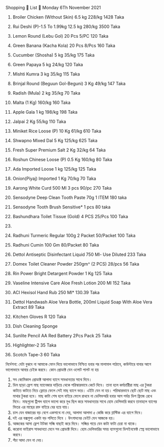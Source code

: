 Shopping 🛒 List 📃 Monday 6Th November 2021

1. Broiler Chicken (Without Skin) 6.5 kg 228/kg 1428 Taka
2. Rui Deshi (P)-1.5 To 1.99kg 12.5 kg 280/kg 3500 Taka

3. Lemon Round (Lebu Gol) 20 Pcs 5/PC 120 Taka
4. Green Banana (Kacha Kola) 20 Pcs 8/Pcs 160 Taka
5. Cucumber (Shosha) 5 kg 35/kg 175 Taka
6. Green Papaya 5 kg 24/kg 120 Taka
7. Mishti Kumra 3 kg 35/kg 115 Taka
8. Brinjal Round (Beguun Gol-Beguni) 3 Kg 49/kg 147 Taka
9. Radish (Mula) 2 kg 35/kg 70 Taka

10. Malta (1 Kg) 160/kg 160 Taka
11. Apple Gala 1 kg 198/kg 198 Taka
12. Jalpai 2 Kg 55/kg 110 Taka

13. Miniket Rice Loose (P) 10 Kg 61/kg 610 Taka
14. Shwapno Mixed Dal 5 Kg 125/kg 625 Taka
15. Fresh Super Premium Salt 2 Kg 32/kg 64 Taka
16. Roshun Chinese Loose (P) 0.5 Kg 160/kg 80 Taka
17. Ada Imported Loose 1 kg 125/kg 125 Taka
18. Onion(Piyaj) Imported 1 Kg 70/kg 70 Taka
19. Aarong White Curd 500 Ml 3 pcs 90/pc 270 Taka

20. Sensodyne Deep Clean Tooth Paste 70g 1 ITEM 180 taka
21. Sensodyne Tooth Brush Sensitive* 1 pcs 80 taka
22. Bashundhara Toilet Tissue (Gold) 4 PCS 25/Pcs 100 Taka
23. 
24. Radhuni Turmeric Regular 100g 2 Packet 50/Packet 100 Taka
25. Radhuni Cumin 100 Gm 80/Packet 80 Taka
26. Dettol Antiseptic Disinfectant Liquid 750 Ml- Use Diluted 233 Taka
27. Domex Toilet Cleaner Powder 250gm^ (2 PCS) 28/pcs 56 Taka
28. Rin Power Bright Detargent Powder 1 Kg 125 Taka
29. Vaseline Intensive Care Aloe Fresh Lotion 200 Ml 152 Taka
30. ACI Hexisol Hand Rub 250 Ml* 130.39 Taka
31. Dettol Handwash Aloe Vera Bottle, 200ml Liquid Soap With Aloe Vera Extract 89 Taka
32. Kitchen Gloves R 120 Taka
33. Dish Cleaning Sponge
34. Sunlite Pencil AA Red Battery 2Pcs Pack 25 Taka
35. Highlighter-2 35 Taka
36. Scotch Tape-3 60 Taka

নির্দেশনা:
যেটা বুঝবে না আমাকে ফোন দিয়ে ভালোভাবে নিশ্চিত হবার পর মালামাল পাঠাবে, কাউন্টারে যাবার আগে ভালোভাবে আবার চেইক করবে। কোন প্রোডাক্ট যেন ওলোট পালট না হয়
1. সব ক্যেমিকাল প্রোডাক্ট আলাদা ব্যাগে সাবধানতার সাথে দিবে।
2. ডিম ছাড়া ফ্রেশ মাছ ম্যানেজার দাড়িয়ে থেকে পরিস্কারভাবে কেটে দিবে। তানা হলে কর্মচারীিরা মাছ এর টুকরা কাটতে কাটতে নিচে ফ্লোরে ফেলে সেই মাছ ব্যাগে ভরে। এইটা যেন না হয়। পরিস্কারভাবে ছোট ছোট মাছ এবং মাথার টুকরা হবে। মাছ কাটা শেষ হলে বাইরে ফেলে রাখবে না ডেলিভঅরি হবার আগ পর্যন্ত ডিপ ফ্রিজে রেখে দিবে। মাছগুলো ট্রিপল ব্যাগে ভালো করে মুখ ছিল করে সাবধানতার সাথে হোম ডেলিভারি করবে তানাহলে ব্যাগের ভিতর এর মাছের রক্ত বাইরে বের হয়ে যায়।
3. চাল যেন বাজারের বড় বেগে একসাথে না দেয়, আলাদা আলাদা ৫ কেজি করে প্লাস্টিক এর ব্যাগে দিবে।
4. দই এর বক্সগুলা একটা বড় পলিতে দিবে । উৎপাদনের ডেইট যেন আজকে হয়।
5. আজকের আসা ফ্রেশ টাটকা সব্জি বাছাই করে দিবে। সব্জির গায়ে যেন কাটা ফাটা চেরা না থাকে।
6. করোনা ভাইরাস সাবধানতা মেনে সব প্রোডাক্ট দিবে। হোম ডেলিভারির সময় ব্যাগগুলো ডিসইনফেক্ট স্প্রে ভালোভাবে করবে।
7. পঁচা আদা যেন না দেয়।
